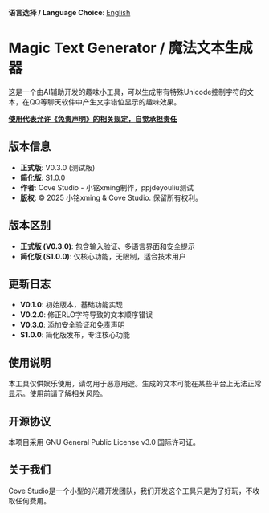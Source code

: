 **语言选择 / Language Choice**: [English](./README.en.md)

# Magic Text Generator / 魔法文本生成器

这是一个由AI辅助开发的趣味小工具，可以生成带有特殊Unicode控制字符的文本，在QQ等聊天软件中产生文字错位显示的趣味效果。

[**使用代表允许《免责声明》的相关规定，自觉承担责任**](/docs/免责声明Disclaimer/免责声明.md)

## 版本信息
- **正式版**: V0.3.0 (测试版)
- **简化版**: S1.0.0
- **作者**: Cove Studio - 小铭xming制作，ppjdeyouliu测试
- **版权**: © 2025 小铭xming & Cove Studio. 保留所有权利。

## 版本区别
- **正式版 (V0.3.0)**: 包含输入验证、多语言界面和安全提示
- **简化版 (S1.0.0)**: 仅核心功能，无限制，适合技术用户

## 更新日志
- **V0.1.0**: 初始版本，基础功能实现
- **V0.2.0**: 修正RLO字符导致的文本顺序错误
- **V0.3.0**: 添加安全验证和免责声明
- **S1.0.0**: 简化版发布，专注核心功能

## 使用说明
本工具仅供娱乐使用，请勿用于恶意用途。生成的文本可能在某些平台上无法正常显示。使用前请了解相关风险。

## 开源协议
本项目采用 GNU General Public License v3.0 国际许可证。

## 关于我们
Cove Studio是一个小型的兴趣开发团队，我们开发这个工具只是为了好玩，不收取任何费用。
